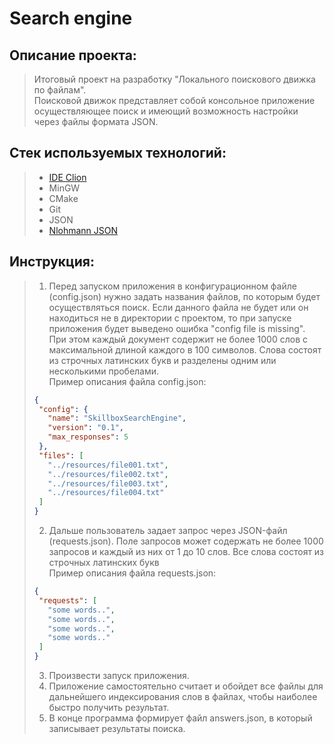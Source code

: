 # Search engine

## Описание проекта:
>Итоговый проект на разработку "Локального поискового движка по файлам".\
>Поисковой движок представляет собой консольное приложение осуществляющее поиск и имеющий 
> возможность настройки через файлы формата JSON.

## Стек используемых технологий:
> * [IDE Clion](https://www.jetbrains.com/clion/)
> * MinGW
> * СMake
> * Git
> * JSON
> * [Nlohmann JSON](https://github.com/nlohmann/json)

## Инструкция:
> 1. Перед запуском приложения в конфигурационном файле (config.json) нужно задать названия файлов,
> по которым будет осуществляться поиск. Если данного файла не будет или он находиться не в директории
> с проектом, то при запуске приложения будет выведено ошибка "config file is missing". При этом 
> каждый документ содержит не более 1000 слов с максимальной длиной каждого в 100 символов. Слова 
> состоят из строчных латинских букв и разделены одним или несколькими пробелами.\
> Пример описания файла config.json:
>```json 
>{
>  "config": {
>    "name": "SkillboxSearchEngine",
>    "version": "0.1",
>    "max_responses": 5
>  },
>  "files": [
>    "../resources/file001.txt",
>    "../resources/file002.txt",
>    "../resources/file003.txt",
>    "../resources/file004.txt"
>  ]
>}
>```
> 2. Дальше пользователь задает запрос через JSON-файл (requests.json). Поле запросов может содержать
> не более 1000 запросов и каждый из них от 1 до 10 слов. Все слова состоят из строчных латинских букв\
> Пример описания файла requests.json:
>```json
>{
>  "requests": [
>    "some words..",
>    "some words..",
>    "some words..",
>    "some words.."
>  ]
>}
>```
> 3. Произвести запуск приложения.
> 4. Приложение самостоятельно считает и обойдет все файлы для дальнейшего индексирования слов 
> в файлах, чтобы наиболее быстро получить результат.
> 5. В конце программа формирует файл answers.json, в который записывает результаты поиска.